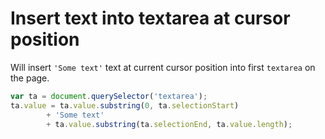 # Insert text into textarea at cursor position

Will insert ```'Some text'``` text at current cursor position into first ```textarea``` on the page.

```javascript
var ta = document.querySelector('textarea');
ta.value = ta.value.substring(0, ta.selectionStart)
        + 'Some text'
        + ta.value.substring(ta.selectionEnd, ta.value.length);
```
